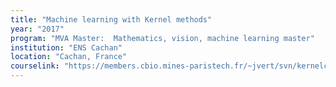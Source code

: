 ```yaml
---
title: "Machine learning with Kernel methods"
year: "2017"
program: "MVA Master:  Mathematics, vision, machine learning master"
institution: "ENS Cachan"
location: "Cachan, France"
courselink: "https://members.cbio.mines-paristech.fr/~jvert/svn/kernelcourse/course/2017mva/index.html"
---
```


